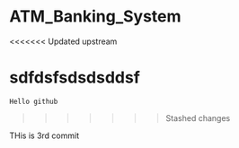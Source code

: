 # ATM_Banking_System
<<<<<<< Updated upstream

sdfdsfsdsdsddsf
=======
    Hello github
>>>>>>> Stashed changes

THis is 3rd commit
